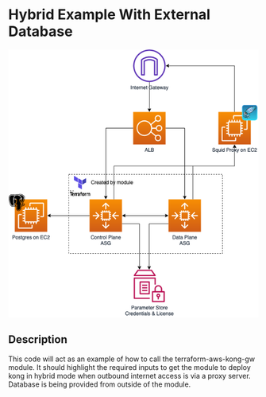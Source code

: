 # Hybrid Example With External Database

![architecture-diagram](https://raw.githubusercontent.com/dwp/terraform-aws-kong-gateway/main/examples/hybrid_http_proxy/hybrid_http_proxy.png)

## Description

This code will act as an example of how to call the terraform-aws-kong-gw module.
It should highlight the required inputs to get the module to deploy kong in hybrid
mode when outbound internet access is via a proxy server. Database is being provided from outside of the module.
